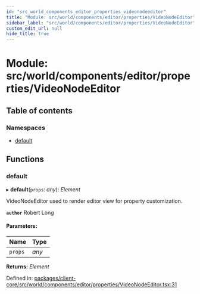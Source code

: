 ```yaml
---
id: "src_world_components_editor_properties_videonodeeditor"
title: "Module: src/world/components/editor/properties/VideoNodeEditor"
sidebar_label: "src/world/components/editor/properties/VideoNodeEditor"
custom_edit_url: null
hide_title: true
---
```


# Module: src/world/components/editor/properties/VideoNodeEditor

## Table of contents

### Namespaces

- [default](src_world_components_editor_properties_videonodeeditor.default.md)

## Functions

### default

▸ **default**(`props`: *any*): *Element*

VideoNodeEditor used to render editor view for property customization.

**`author`** Robert Long

#### Parameters:

Name | Type |
:------ | :------ |
`props` | *any* |

**Returns:** *Element*

Defined in: [packages/client-core/src/world/components/editor/properties/VideoNodeEditor.tsx:31](https://github.com/xr3ngine/xr3ngine/blob/77d12cea0/packages/client-core/src/world/components/editor/properties/VideoNodeEditor.tsx#L31)
